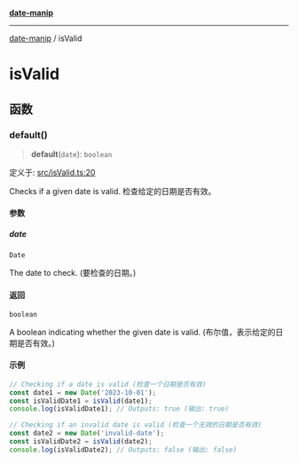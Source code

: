 [**date-manip**](index.md)

***

[date-manip](modules.md) / isValid

# isValid

## 函数

### default()

> **default**(`date`): `boolean`

定义于: [src/isValid.ts:20](https://github.com/fengxinming/date-manip/blob/74162e61fff73f0ace27e57ce0b5395775c035f2/src/isValid.ts#L20)

Checks if a given date is valid.
检查给定的日期是否有效。

#### 参数

##### date

`Date`

The date to check. (要检查的日期。)

#### 返回

`boolean`

A boolean indicating whether the given date is valid. (布尔值，表示给定的日期是否有效。)

#### 示例

```ts
// Checking if a date is valid (检查一个日期是否有效)
const date1 = new Date('2023-10-01');
const isValidDate1 = isValid(date1);
console.log(isValidDate1); // Outputs: true (输出: true)

// Checking if an invalid date is valid (检查一个无效的日期是否有效)
const date2 = new Date('invalid-date');
const isValidDate2 = isValid(date2);
console.log(isValidDate2); // Outputs: false (输出: false)
```
